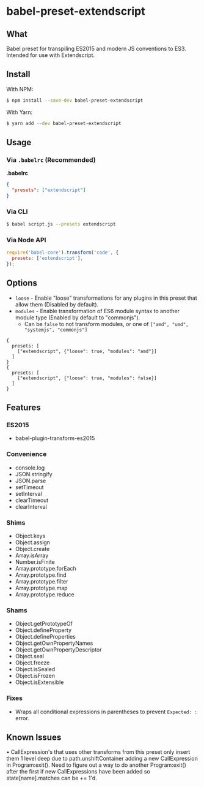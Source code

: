 # babel-preset-extendscript

## What

Babel preset for transpiling ES2015 and modern JS conventions to ES3. Intended for use with Extendscript.

## Install

With NPM:

```sh
$ npm install --save-dev babel-preset-extendscript
```

With Yarn:

```sh
$ yarn add --dev babel-preset-extendscript
```

## Usage

### Via `.babelrc` (Recommended)

**.babelrc**

```json
{
  "presets": ["extendscript"]
}
```

### Via CLI

```sh
$ babel script.js --presets extendscript
```

### Via Node API

```javascript
require('babel-core').transform('code', {
  presets: ['extendscript'],
});
```

## Options

* `loose` - Enable "loose" transformations for any plugins in this preset that allow them (Disabled by default).
* `modules` - Enable transformation of ES6 module syntax to another module type (Enabled by default to "commonjs").
  * Can be `false` to not transform modules, or one of `["amd", "umd", "systemjs", "commonjs"]`

```
{
  presets: [
    ["extendscript", {"loose": true, "modules": "amd"}]
  ]
}
{
  presets: [
    ["extendscript", {"loose": true, "modules": false}]
  ]
}
```

## Features

### ES2015

* babel-plugin-transform-es2015

### Convenience

* console.log
* JSON.stringify
* JSON.parse
* setTimeout
* setInterval
* clearTimeout
* clearInterval

### Shims

* Object.keys
* Object.assign
* Object.create
* Array.isArray
* Number.isFinite
* Array.prototype.forEach
* Array.prototype.find
* Array.prototype.filter
* Array.prototype.map
* Array.prototype.reduce

### Shams

* Object.getPrototypeOf
* Object.defineProperty
* Object.defineProperties
* Object.getOwnPropertyNames
* Object.getOwnPropertyDescriptor
* Object.seal
* Object.freeze
* Object.isSealed
* Object.isFrozen
* Object.isExtensible

### Fixes

* Wraps all conditional expressions in parentheses to prevent `Expected: :` error.

## Known Issues

• CallExpression's that uses other transforms from this preset only insert them 1 level deep due to path.unshiftContainer adding a new CallExpression in Program:exit(). Need to figure out a way to do another Program:exit() after the first if new CallExpressions have been added so state[name].matches can be += 1'd.

